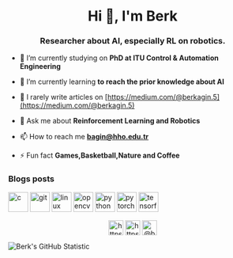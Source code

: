 <h1 align="center">Hi 👋, I'm Berk</h1>
<h3 align="center">Researcher about AI, especially RL on robotics.</h3>

- 🔭 I’m currently studying on **PhD at ITU Control & Automation Engineering**

- 🌱 I’m currently learning **to reach the prior knowledge about AI**

- 📝 I rarely write articles on [https://medium.com/@berkagin.5](https://medium.com/@berkagin.5)

- 💬 Ask me about **Reinforcement Learning and Robotics**

- 📫 How to reach me **bagin@hho.edu.tr**

- ⚡ Fun fact **Games,Basketball,Nature and Coffee**

### Blogs posts
<!-- BLOG-POST-LIST:START -->
<!-- BLOG-POST-LIST:END -->

<p align="left"><img src="https://devicons.github.io/devicon/devicon.git/icons/c/c-original.svg" alt="c" width="40" height="40"/> <img src="https://www.vectorlogo.zone/logos/git-scm/git-scm-icon.svg" alt="git" width="40" height="40"/> <img src="https://devicons.github.io/devicon/devicon.git/icons/linux/linux-original.svg" alt="linux" width="40" height="40"/> <img src="https://www.vectorlogo.zone/logos/opencv/opencv-icon.svg" alt="opencv" width="40" height="40"/> <img src="https://devicons.github.io/devicon/devicon.git/icons/python/python-original.svg" alt="python" width="40" height="40"/> <img src="https://www.vectorlogo.zone/logos/pytorch/pytorch-icon.svg" alt="pytorch" width="40" height="40"/> <img src="https://www.vectorlogo.zone/logos/tensorflow/tensorflow-icon.svg" alt="tensorflow" width="40" height="40"/></p>

<p align="center">
<a href="https://linkedin.com/in/berkagin/" target="blank"><img align="center" src="https://cdn.jsdelivr.net/npm/simple-icons@3.0.1/icons/linkedin.svg" alt="https://www.linkedin.com/in/berkagin/" height="30" width="30" /></a>
<a href="https://instagram.com/berkagin/" target="blank"><img align="center" src="https://cdn.jsdelivr.net/npm/simple-icons@3.0.1/icons/instagram.svg" alt="https://www.instagram.com/berkagin/" height="30" width="30" /></a>
<a href="https://medium.com/@berkagin.5" target="blank"><img align="center" src="https://cdn.jsdelivr.net/npm/simple-icons@3.0.1/icons/medium.svg" alt="@berkagin.5" height="30" width="30" /></a>
</p>

![Berk's GitHub Statistic](<img align="center" src="https://github-readme-stats.vercel.app/api?username=Berk035&show_icons=true" />)

